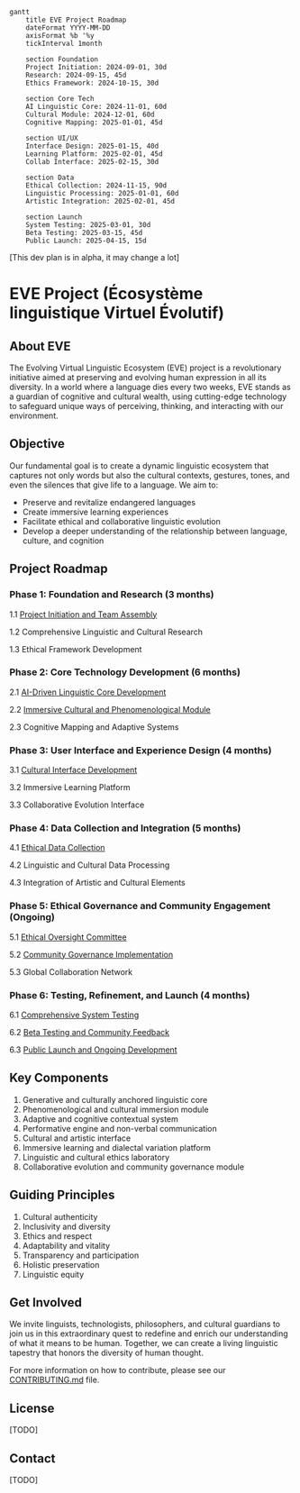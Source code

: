 ```mermaid
gantt
    title EVE Project Roadmap
    dateFormat YYYY-MM-DD
    axisFormat %b '%y
    tickInterval 1month

    section Foundation
    Project Initiation: 2024-09-01, 30d
    Research: 2024-09-15, 45d
    Ethics Framework: 2024-10-15, 30d

    section Core Tech
    AI Linguistic Core: 2024-11-01, 60d
    Cultural Module: 2024-12-01, 60d
    Cognitive Mapping: 2025-01-01, 45d

    section UI/UX
    Interface Design: 2025-01-15, 40d
    Learning Platform: 2025-02-01, 45d
    Collab Interface: 2025-02-15, 30d

    section Data
    Ethical Collection: 2024-11-15, 90d
    Linguistic Processing: 2025-01-01, 60d
    Artistic Integration: 2025-02-01, 45d

    section Launch
    System Testing: 2025-03-01, 30d
    Beta Testing: 2025-03-15, 45d
    Public Launch: 2025-04-15, 15d
```

[This dev plan is in alpha, it may change a lot]

# EVE Project (Écosystème linguistique Virtuel Évolutif)

## About EVE

The Evolving Virtual Linguistic Ecosystem (EVE) project is a revolutionary initiative aimed at preserving and evolving human expression in all its diversity. In a world where a language dies every two weeks, EVE stands as a guardian of cognitive and cultural wealth, using cutting-edge technology to safeguard unique ways of perceiving, thinking, and interacting with our environment.

## Objective

Our fundamental goal is to create a dynamic linguistic ecosystem that captures not only words but also the cultural contexts, gestures, tones, and even the silences that give life to a language. We aim to:

- Preserve and revitalize endangered languages
- Create immersive learning experiences
- Facilitate ethical and collaborative linguistic evolution
- Develop a deeper understanding of the relationship between language, culture, and cognition

## Project Roadmap

### Phase 1: Foundation and Research (3 months)

1.1 [Project Initiation and Team Assembly](https://github.com/Git-Fg/Eve_Project/blob/main/DevPlan/Detailed/Step1.md)

1.2 Comprehensive Linguistic and Cultural Research

1.3 Ethical Framework Development

### Phase 2: Core Technology Development (6 months)

2.1 [AI-Driven Linguistic Core Development](https://github.com/Git-Fg/Eve_Project/blob/main/DevPlan/Detailed/Step3.md)

2.2 [Immersive Cultural and Phenomenological Module](https://github.com/Git-Fg/Eve_Project/blob/main/DevPlan/Detailed/Step5.md)

2.3 Cognitive Mapping and Adaptive Systems

### Phase 3: User Interface and Experience Design (4 months)

3.1 [Cultural Interface Development](https://github.com/Git-Fg/Eve_Project/blob/main/DevPlan/Detailed/Step4.md)

3.2 Immersive Learning Platform

3.3 Collaborative Evolution Interface

### Phase 4: Data Collection and Integration (5 months)

4.1 [Ethical Data Collection](https://github.com/Git-Fg/Eve_Project/blob/main/DevPlan/Detailed/Step2.md)

4.2 Linguistic and Cultural Data Processing

4.3 Integration of Artistic and Cultural Elements

### Phase 5: Ethical Governance and Community Engagement (Ongoing)


5.1 [Ethical Oversight Committee](https://github.com/Git-Fg/Eve_Project/blob/main/DevPlan/Detailed/Step6.md)

5.2 [Community Governance Implementation](https://github.com/Git-Fg/Eve_Project/blob/main/DevPlan/Detailed/Step7.md)

5.3 Global Collaboration Network

### Phase 6: Testing, Refinement, and Launch (4 months)


6.1 [Comprehensive System Testing](https://github.com/Git-Fg/Eve_Project/blob/main/DevPlan/Detailed/Step8.md)

6.2 [Beta Testing and Community Feedback](https://github.com/Git-Fg/Eve_Project/blob/main/DevPlan/Detailed/Step9.md)

6.3 [Public Launch and Ongoing Development](https://github.com/Git-Fg/Eve_Project/blob/main/DevPlan/Detailed/Step10.md)

## Key Components

1. Generative and culturally anchored linguistic core
2. Phenomenological and cultural immersion module
3. Adaptive and cognitive contextual system
4. Performative engine and non-verbal communication
5. Cultural and artistic interface
6. Immersive learning and dialectal variation platform
7. Linguistic and cultural ethics laboratory
8. Collaborative evolution and community governance module

## Guiding Principles

1. Cultural authenticity
2. Inclusivity and diversity
3. Ethics and respect
4. Adaptability and vitality
5. Transparency and participation
6. Holistic preservation
7. Linguistic equity

## Get Involved

We invite linguists, technologists, philosophers, and cultural guardians to join us in this extraordinary quest to redefine and enrich our understanding of what it means to be human. Together, we can create a living linguistic tapestry that honors the diversity of human thought.

For more information on how to contribute, please see our [CONTRIBUTING.md](CONTRIBUTING.md) file.

## License

[TODO]

## Contact

[TODO]
